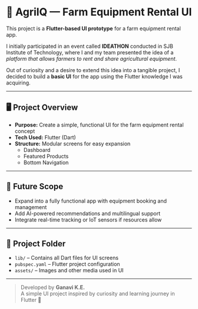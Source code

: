 # 🌾 AgrilQ — Farm Equipment Rental UI

This project is a **Flutter-based UI prototype** for a farm equipment rental app.

I initially participated in an event called **IDEATHON** conducted in SJB Institute of Technology, where I and my team presented the idea of a *platform that allows farmers to rent and share agricultural equipment*.  

Out of curiosity and a desire to extend this idea into a tangible project, I decided to build a **basic UI** for the app using the Flutter knowledge I was acquiring.  

---

## 🖥️ Project Overview

- **Purpose:** Create a simple, functional UI for the farm equipment rental concept  
- **Tech Used:** Flutter (Dart)  
- **Structure:** Modular screens for easy expansion  
  - Dashboard  
  - Featured Products  
  - Bottom Navigation  

---

## 🌱 Future Scope

- Expand into a fully functional app with equipment booking and management  
- Add AI-powered recommendations and multilingual support  
- Integrate real-time tracking or IoT sensors if resources allow  

---

## 📂 Project Folder

- `lib/` – Contains all Dart files for UI screens  
- `pubspec.yaml` – Flutter project configuration  
- `assets/` – Images and other media used in UI  

---

> Developed by **Ganavi K.E.**  
> A simple UI project inspired by curiosity and learning journey in Flutter 🚀

